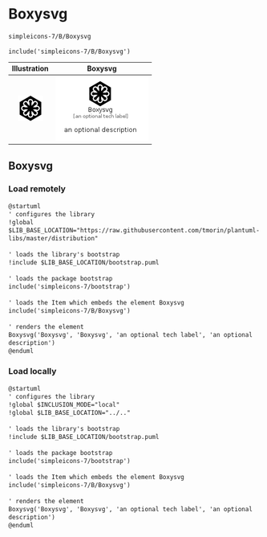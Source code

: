 # Boxysvg


```text
simpleicons-7/B/Boxysvg
```

```text
include('simpleicons-7/B/Boxysvg')
```



| Illustration | Boxysvg |
| :---: | :---: |
| ![illustration for Illustration](../../simpleicons-7/B/Boxysvg.png) | ![illustration for Boxysvg](../../simpleicons-7/B/Boxysvg.Local.png) |




## Boxysvg

### Load remotely
```plantuml
@startuml
' configures the library
!global $LIB_BASE_LOCATION="https://raw.githubusercontent.com/tmorin/plantuml-libs/master/distribution"

' loads the library's bootstrap
!include $LIB_BASE_LOCATION/bootstrap.puml

' loads the package bootstrap
include('simpleicons-7/bootstrap')

' loads the Item which embeds the element Boxysvg
include('simpleicons-7/B/Boxysvg')

' renders the element
Boxysvg('Boxysvg', 'Boxysvg', 'an optional tech label', 'an optional description')
@enduml
```

### Load locally
```plantuml
@startuml
' configures the library
!global $INCLUSION_MODE="local"
!global $LIB_BASE_LOCATION="../.."

' loads the library's bootstrap
!include $LIB_BASE_LOCATION/bootstrap.puml

' loads the package bootstrap
include('simpleicons-7/bootstrap')

' loads the Item which embeds the element Boxysvg
include('simpleicons-7/B/Boxysvg')

' renders the element
Boxysvg('Boxysvg', 'Boxysvg', 'an optional tech label', 'an optional description')
@enduml
```

